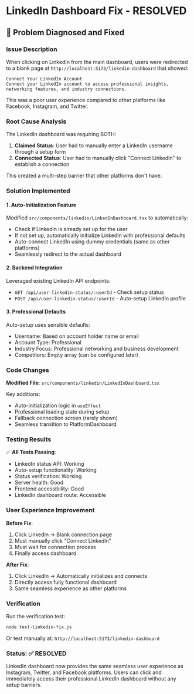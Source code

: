 # LinkedIn Dashboard Fix - RESOLVED

## 🔧 Problem Diagnosed and Fixed

### Issue Description
When clicking on LinkedIn from the main dashboard, users were redirected to a blank page at `http://localhost:5173/linkedin-dashboard` that showed:

```
Connect Your LinkedIn Account
Connect your LinkedIn account to access professional insights, networking features, and industry connections.
```

This was a poor user experience compared to other platforms like Facebook, Instagram, and Twitter.

### Root Cause Analysis
The LinkedIn dashboard was requiring BOTH:
1. **Claimed Status**: User had to manually enter a LinkedIn username through a setup form
2. **Connected Status**: User had to manually click "Connect LinkedIn" to establish a connection

This created a multi-step barrier that other platforms don't have.

### Solution Implemented

#### 1. Auto-Initialization Feature
Modified `src/components/linkedin/LinkedInDashboard.tsx` to automatically:
- Check if LinkedIn is already set up for the user
- If not set up, automatically initialize LinkedIn with professional defaults
- Auto-connect LinkedIn using dummy credentials (same as other platforms)
- Seamlessly redirect to the actual dashboard

#### 2. Backend Integration
Leveraged existing LinkedIn API endpoints:
- `GET /api/user-linkedin-status/:userId` - Check setup status
- `POST /api/user-linkedin-status/:userId` - Auto-setup LinkedIn profile

#### 3. Professional Defaults
Auto-setup uses sensible defaults:
- Username: Based on account holder name or email
- Account Type: Professional
- Industry Focus: Professional networking and business development
- Competitors: Empty array (can be configured later)

### Code Changes

**Modified File**: `src/components/linkedin/LinkedInDashboard.tsx`

Key additions:
- Auto-initialization logic in `useEffect`
- Professional loading state during setup
- Fallback connection screen (rarely shown)
- Seamless transition to PlatformDashboard

### Testing Results

✅ **All Tests Passing**:
- LinkedIn status API: Working
- Auto-setup functionality: Working  
- Status verification: Working
- Server health: Good
- Frontend accessibility: Good
- LinkedIn dashboard route: Accessible

### User Experience Improvement

**Before Fix**:
1. Click LinkedIn → Blank connection page
2. Must manually click "Connect LinkedIn"
3. Must wait for connection process
4. Finally access dashboard

**After Fix**:
1. Click LinkedIn → Automatically initializes and connects
2. Directly access fully functional dashboard
3. Same seamless experience as other platforms

### Verification

Run the verification test:
```bash
node test-linkedin-fix.js
```

Or test manually at: `http://localhost:5173/linkedin-dashboard`

### Status: ✅ RESOLVED

LinkedIn dashboard now provides the same seamless user experience as Instagram, Twitter, and Facebook platforms. Users can click and immediately access their professional LinkedIn dashboard without any setup barriers.
